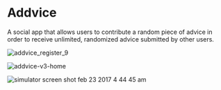 # Addvice
A social app that allows users to contribute a random piece of advice in order to receive unlimited, randomized advice submitted by other users.  

![addvice_register_9](https://user-images.githubusercontent.com/17306970/28295337-f0b76872-6b2d-11e7-84b7-becc6c5ebdef.png)

![addvice-v3-home](https://user-images.githubusercontent.com/17306970/27112727-d4932666-5086-11e7-8f3e-8b29d7d03651.png)

![simulator screen shot feb 23 2017 4 44 45 am](https://user-images.githubusercontent.com/17306970/27114187-ca6f490e-508f-11e7-8b80-d882249c1fe7.png)

